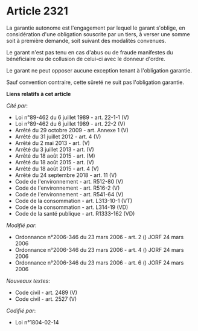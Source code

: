 # Article 2321

La garantie autonome est l'engagement par lequel le garant s'oblige, en considération d'une obligation souscrite par un
tiers, à verser une somme soit à première demande, soit suivant des modalités convenues.

Le garant n'est pas tenu en cas d'abus ou de fraude manifestes du bénéficiaire ou de collusion de celui-ci avec le donneur
d'ordre.

Le garant ne peut opposer aucune exception tenant à l'obligation garantie.

Sauf convention contraire, cette sûreté ne suit pas l'obligation garantie.

**Liens relatifs à cet article**

_Cité par_:

  - Loi n°89-462 du 6 juillet 1989 - art. 22-1-1 (V)
  - Loi n°89-462 du 6 juillet 1989 - art. 22-2 (V)
  - Arrêté du 29 octobre 2009 - art. Annexe 1 (V)
  - Arrêté du 31 juillet 2012 - art. 4 (V)
  - Arrêté du 2 mai 2013 - art. (V)
  - Arrêté du 3 juillet 2013 - art. (V)
  - Arrêté du 18 août 2015 - art. (M)
  - Arrêté du 18 août 2015 - art. (V)
  - Arrêté du 18 août 2015 - art. 4 (V)
  - Arrêté du 24 septembre 2018 - art. 11 (V)
  - Code de l'environnement - art. R512-80 (V)
  - Code de l'environnement - art. R516-2 (V)
  - Code de l'environnement - art. R541-64 (V)
  - Code de la consommation - art. L313-10-1 (VT)
  - Code de la consommation - art. L314-19 (VD)
  - Code de la santé publique - art. R1333-162 (VD)

_Modifié par_:

  - Ordonnance n°2006-346 du 23 mars 2006 - art. 2 () JORF 24 mars 2006
  - Ordonnance n°2006-346 du 23 mars 2006 - art. 4 () JORF 24 mars 2006
  - Ordonnance n°2006-346 du 23 mars 2006 - art. 6 () JORF 24 mars 2006

_Nouveaux textes_:

  - Code civil - art. 2489 (V)
  - Code civil - art. 2527 (V)

_Codifié par_:

  - Loi n°1804-02-14
